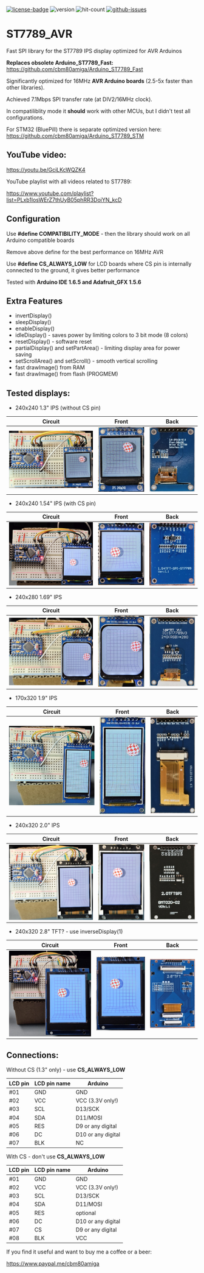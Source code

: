 [![license-badge][]][license] ![version]  ![hit-count] [![github-issues][]][issues]

# ST7789_AVR
Fast SPI library for the ST7789 IPS display optimized for AVR Arduinos

**Replaces obsolete Arduino_ST7789_Fast:** https://github.com/cbm80amiga/Arduino_ST7789_Fast

Significantly optimized for 16MHz **AVR Arduino boards** (2.5-5x faster than other libraries).

Achieved 7.1Mbps SPI transfer rate (at DIV2/16MHz clock).

In compatiliblity mode it **should** work with other MCUs, but I didn't test all configurations.

For STM32 (BluePill) there is separate optimized version here: https://github.com/cbm80amiga/Arduino_ST7789_STM

## YouTube video: ##

https://youtu.be/GciLKcWQZK4

YouTube playlist with all videos related to ST7789:

https://www.youtube.com/playlist?list=PLxb1losWErZ7thUyB05phRR3DoiYN_kcD

## Configuration

Use **#define COMPATIBILITY_MODE** - then the library should work on all Arduino compatible boards

Remove above define for the best performance on 16MHz AVR

Use **#define CS_ALWAYS_LOW** for LCD boards where CS pin is internally connected to the ground, it gives better performance

Tested with **Arduino IDE 1.6.5 and Adafruit_GFX 1.5.6**

## Extra Features
- invertDisplay()
- sleepDisplay()
- enableDisplay()
- idleDisplay() - saves power by limiting colors to 3 bit mode (8 colors)
- resetDisplay() - software reset
- partialDisplay() and setPartArea() - limiting display area for power saving
- setScrollArea() and setScroll() - smooth vertical scrolling
- fast drawImage() from RAM
- fast drawImage() from flash (PROGMEM)

## Tested displays:
- 240x240 1.3" IPS (without CS pin)

|Circuit|Front|Back|
|--|--|--|
|<img src="images/lcd1.3.jpg" title="1.3" /> |<img src="images/lcd1.3a.jpg" /> |<img src="images/lcd1.3b.jpg" />|

- 240x240 1.54" IPS (with CS pin)

|Circuit|Front|Back|
|--|--|--|
|<img src="images/lcd1.54.jpg" title="1.54" /> |<img src="images/lcd1.54a.jpg" />| <img src="images/lcd1.54b.jpg" />|

- 240x280 1.69" IPS

|Circuit|Front|Back|
|--|--|--|
|<img src="images/lcd1.69.jpg" title="1.69" /> |<img src="images/lcd1.69a.jpg" />| <img src="images/lcd1.69b.jpg" />|

- 170x320 1.9" IPS

|Circuit|Front|Back|
|--|--|--|
|<img src="images/lcd1.9.jpg" title="1.9"  /> |<img src="images/lcd1.9a.jpg" /> |<img src="images/lcd1.9b.jpg" />|

- 240x320 2.0" IPS

|Circuit|Front|Back|
|--|--|--|
|<img src="images/lcd2.0.jpg" title="2.0" /> |<img src="images/lcd2.0a.jpg" /> |<img src="images/lcd2.0b.jpg" />|

- 240x320 2.8" TFT?  - use inverseDisplay(1)

|Circuit|Front|Back|
|--|--|--|
|<img src="images/lcd2.8.jpg" title="2.8" /> |<img src="images/lcd2.8a.jpg" /> |<img src="images/lcd2.8b.jpg" />|


## Connections:

Without CS (1.3" only) - use **CS_ALWAYS_LOW**

|LCD pin|LCD pin name|Arduino|
|--|--|--|
|#01| GND| GND|
|#02| VCC |VCC (3.3V only!)|
|#03| SCL |D13/SCK|
|#04| SDA |D11/MOSI|
|#05| RES |D9 or any digital|
|#06| DC  |D10 or any digital|
|#07| BLK |NC|

With CS - don't use **CS_ALWAYS_LOW**

|LCD pin|LCD pin name|Arduino|
|--|--|--|
|#01| GND| GND|
|#02| VCC |VCC (3.3V only!)|
|#03| SCL |D13/SCK|
|#04| SDA |D11/MOSI|
|#05| RES |optional|
|#06| DC  |D10 or any digital|
|#07| CS  |D9 or any digital|
|#08| BLK |VCC|


If you find it useful and want to buy me a coffee or a beer:

https://www.paypal.me/cbm80amiga

[license-badge]: https://img.shields.io/badge/License-GPLv3-blue.svg
[license]:       https://choosealicense.com/licenses/gpl-3.0/
[version]:       https://img.shields.io/badge/Version-1.1.0-green.svg
[hit-count]:     https://hits.seeyoufarm.com/api/count/incr/badge.svg?url=https%3A%2F%2Fgithub.com%2Fcbm80amiga%2FST7789_AVR&count_bg=%2379C83D&title_bg=%23555555&icon=&icon_color=%23E7E7E7&title=hits&edge_flat=false
[github-issues]: https://img.shields.io/github/issues/cbm80amiga/ST7789_AVR.svg
[issues]:        https://github.com/cbm80amiga/ST7789_AVR/issues/
